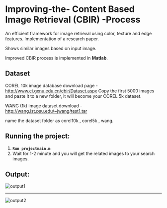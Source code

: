 # Improving-the- Content Based Image Retrieval (CBIR) -Process
An efficient framework for image retrieval using color, texture and edge features. Implementation of a research paper.

Shows similar images based on input image.

Improved CBIR process is implemented in <b>Matlab</b>.

## Dataset
 
COREL 10k image database download page - http://www.ci.gxnu.edu.cn/cbir/Dataset.aspx Copy the first 5000 images and paste it to a new folder, it will become your COREL 5k dataset.

WANG (1k) image dataset download - http://wang.ist.psu.edu/~jwang/test1.tar

name the dataset folder as corel10k , corel5k , wang.

## Running the project: 
   1. **`Run projectmain.m`**
   2. Wait for 1-2 minute and you will get the related images to your search images.

## Output:

<image src="https://github.com/anujkumar070/Projects_CSE/blob/master/Image%20Retrieval%20System%20Using%20Texture%2CColor%20and%20Edge/Images/output1.JPG" alt="output1">
 <hr></hr>
<image src="https://github.com/anujkumar070/Projects_CSE/blob/master/Image%20Retrieval%20System%20Using%20Texture%2CColor%20and%20Edge/Images/output2.JPG" alt="output2">
 



